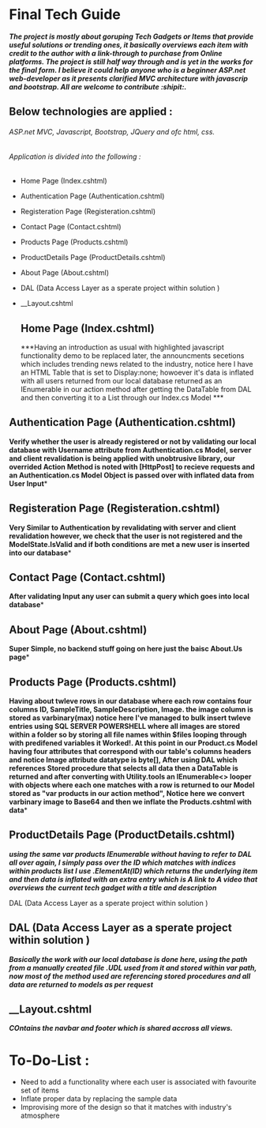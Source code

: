 # Final Tech Guide

***The project is mostly about goruping Tech Gadgets or Items that provide useful solutions or trending ones, it basically overviews each item with credit to the author with a link-through to purchase from Online platforms. The project is still half way through and is yet in the works for the final form. I believe it could help anyone who is a beginner ASP.net web-developer as it presents clarified MVC architecture with javascrip and bootstrap. All are welcome to contribute :shipit:.***


## Below technologies are applied : 

###### ASP.net MVC, Javascript, Bootstrap, JQuery and ofc html, css. 

###### Application is divided into the following : 

- Home Page (Index.cshtml)
- Authentication Page (Authentication.cshtml)
- Registeration Page (Registeration.cshtml)
- Contact Page (Contact.cshtml)
- Products Page (Products.cshtml)
- ProductDetails Page (ProductDetails.cshtml)
- About Page (About.cshtml)
- DAL (Data Access Layer as a sperate project within solution )
- __Layout.cshtml 

  ## Home Page (Index.cshtml) 
  
  ***Having an introduction as usual with highlighted javascript functionality demo to be replaced later, the announcments secetions which includes trending news related to the industry, notice here I have an HTML Table that is set to Display:none; howoever it's data is inflated with all users returned from our local database returned as an IEnumerable in our action method after getting the DataTable from DAL and then converting it to a List through our Index.cs Model ***
  
## Authentication Page (Authentication.cshtml)
**Verify whether the user is already registered or not by validating our local database with Username attribute from Authentication.cs Model, server and client revalidation is being applied with unobtrusive library, our overrided Action Method is noted with [HttpPost] to recieve requests and an Authentication.cs Model Object is passed over with inflated data from User Input***


## Registeration Page (Registeration.cshtml)
**Very Similar to Authentication by revalidating with server and client revalidation however, we check that the user is not registered and the ModelState.IsValid and if both conditions are met a new user is inserted into our database***


## Contact Page (Contact.cshtml)  
**After validating Input any user can submit a query which goes into local database***

## About Page (About.cshtml)
**Super Simple, no backend stuff going on here just the baisc About.Us page***


## Products Page (Products.cshtml)
**Having about twleve rows in our database where each row contains four columns ID, SampleTitle, SampleDescription, Image. the image column is stored as varbinary(max) notice here I've managed to bulk insert twleve entries using SQL SERVER POWERSHELL where all images are stored within a folder so by storing all file names within $files looping through with predifened variables it Worked!. At this point in our Product.cs Model having four attributes that correspond with our table's columns headers and notice Image attribute datatype is byte[], After using DAL which references Stored procedure that selects all data then a DataTable is returned and after converting with Utility.tools  an IEnumerable<> looper with objects where each one matches with a row is returned to our Model stored as "var products in our action method", Notice here we convert varbinary image to Base64 and then we inflate the Products.cshtml with data***


## ProductDetails Page (ProductDetails.cshtml)
***using the same var products IEnumerable without having to refer to DAL all over again, I simply pass over the ID which matches with indices within products list I use .ElementAt(ID) which returns the underlying item and then data is inflated with an extra entry which is A link to A video that overviews the current tech gadget with a title and description***


DAL (Data Access Layer as a sperate project within solution )

## DAL (Data Access Layer as a sperate project within solution )
***Basically the work with our local database is done here, using the path from a manually created file .UDL used from it and stored within var path, now most of the method used are referencing stored procedures and all data are returned to models as per request***


## __Layout.cshtml
***COntains the navbar and footer which is shared accross all views.***

# To-Do-List : 
- Need to add a functionality where each user is associated with favourite set of items
- Inflate proper data by replacing the sample data 
- Improvising more of the design so that it matches with industry's atmosphere 



  
  
